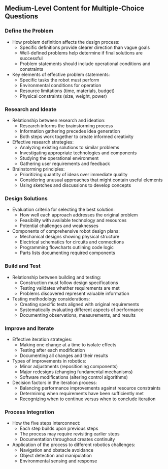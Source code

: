 ## Medium-Level Content for Multiple-Choice Questions

### Define the Problem
- How problem definition affects the design process:
  - Specific definitions provide clearer direction than vague goals
  - Well-defined problems help determine if final solutions are successful
  - Problem statements should include operational conditions and constraints
- Key elements of effective problem statements:
  - Specific tasks the robot must perform
  - Environmental conditions for operation
  - Resource limitations (time, materials, budget)
  - Physical constraints (size, weight, power)

### Research and Ideate
- Relationship between research and ideation:
  - Research informs the brainstorming process
  - Information gathering precedes idea generation
  - Both steps work together to create informed creativity
- Effective research strategies:
  - Analyzing existing solutions to similar problems
  - Investigating appropriate technologies and components
  - Studying the operational environment
  - Gathering user requirements and feedback
- Brainstorming principles:
  - Prioritizing quantity of ideas over immediate quality
  - Considering unusual approaches that might contain useful elements
  - Using sketches and discussions to develop concepts

### Design Solutions
- Evaluation criteria for selecting the best solution:
  - How well each approach addresses the original problem
  - Feasibility with available technology and resources
  - Potential challenges and weaknesses
- Components of comprehensive robot design plans:
  - Mechanical designs showing physical structure
  - Electrical schematics for circuits and connections
  - Programming flowcharts outlining code logic
  - Parts lists documenting required components

### Build and Test
- Relationship between building and testing:
  - Construction must follow design specifications
  - Testing validates whether requirements are met
  - Problems discovered represent valuable information
- Testing methodology considerations:
  - Creating specific tests aligned with original requirements
  - Systematically evaluating different aspects of performance
  - Documenting observations, measurements, and results

### Improve and Iterate
- Effective iteration strategies:
  - Making one change at a time to isolate effects
  - Testing after each modification
  - Documenting all changes and their results
- Types of improvements in robotics:
  - Minor adjustments (repositioning components)
  - Major redesigns (changing fundamental mechanisms)
  - Software modifications (altering control algorithms)
- Decision factors in the iteration process:
  - Balancing performance improvements against resource constraints
  - Determining when requirements have been sufficiently met
  - Recognizing when to continue versus when to conclude iteration

### Process Integration
- How the five steps interconnect:
  - Each step builds upon previous steps
  - The process may require revisiting earlier steps
  - Documentation throughout creates continuity
- Application of the process to different robotics challenges:
  - Navigation and obstacle avoidance
  - Object detection and manipulation
  - Environmental sensing and response